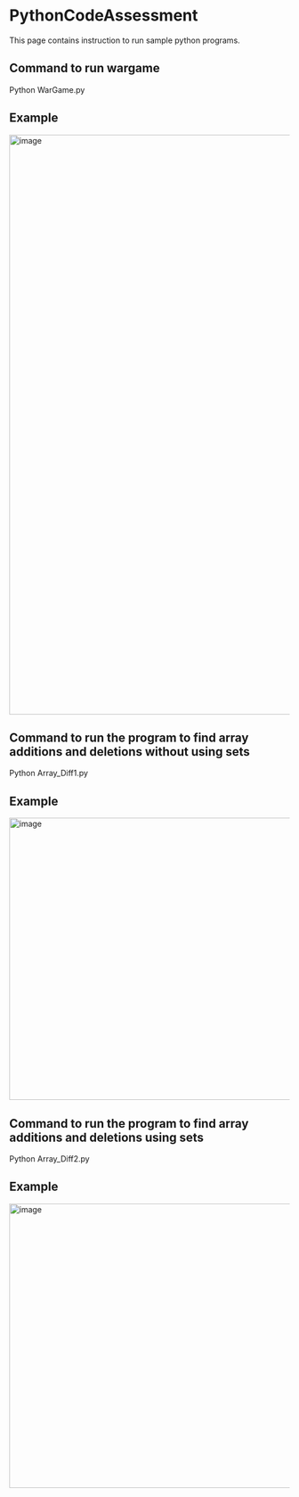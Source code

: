 # PythonCodeAssessment

This page contains instruction to run sample python programs.

## Command to run wargame
Python WarGame.py

## Example 
<img width="1040" alt="image" src="https://user-images.githubusercontent.com/121260409/216389567-2cf92142-a447-492a-b98d-cce7452d7a4f.png">


## Command to run the program to find array additions and deletions without using sets
Python Array_Diff1.py

## Example
<img width="506" alt="image" src="https://user-images.githubusercontent.com/121260409/216391149-adaac813-4d18-4e35-814d-707993dbc0fa.png">


## Command to run the program to find array additions and deletions  using sets
Python Array_Diff2.py

## Example
<img width="510" alt="image" src="https://user-images.githubusercontent.com/121260409/216391471-eef835b6-0e06-466f-bf9f-bdf721ac71c2.png">
